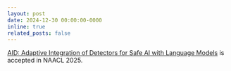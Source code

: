 ```yaml
---
layout: post
date: 2024-12-30 00:00:00-0000
inline: true
related_posts: false
---
```


[AID: Adaptive Integration of Detectors for Safe AI with Language Models]() is accepted in NAACL 2025.


